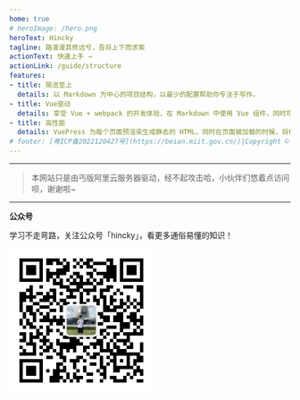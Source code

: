 ```yaml
---
home: true
# heroImage: /hero.png
heroText: Hincky
tagline: 路漫漫其修远兮，吾将上下而求索
actionText: 快速上手 →
actionLink: /guide/structure
features:
- title: 简洁至上
  details: 以 Markdown 为中心的项目结构，以最少的配置帮助你专注于写作。
- title: Vue驱动
  details: 享受 Vue + webpack 的开发体验，在 Markdown 中使用 Vue 组件，同时可以使用 Vue 来开发自定义主题。
- title: 高性能
  details: VuePress 为每个页面预渲染生成静态的 HTML，同时在页面被加载的时候，将作为 SPA 运行。
# footer: [粤ICP备2022120427号](https://beian.miit.gov.cn/)|Copyright © 2022 [Hincky](https://github.com/hincky) 
---
```


---
> 本网站只是由丐版阿里云服务器驱动，经不起攻击哈，小伙伴们悠着点访问呗，谢谢啦~
---

**公众号**

学习不走弯路，关注公众号「hincky」，看更多通俗易懂的知识！

![img](./.vuepress/public/assets/img/hincky-ERcode-28KB.jpg)

